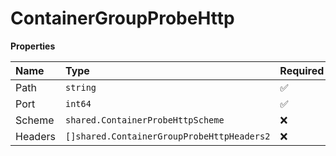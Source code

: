 # ContainerGroupProbeHttp

**Properties**

| Name    | Type                                       | Required | Description |
| :------ | :----------------------------------------- | :------- | :---------- |
| Path    | `string`                                   | ✅       |             |
| Port    | `int64`                                    | ✅       |             |
| Scheme  | `shared.ContainerProbeHttpScheme`          | ❌       |             |
| Headers | `[]shared.ContainerGroupProbeHttpHeaders2` | ❌       |             |
